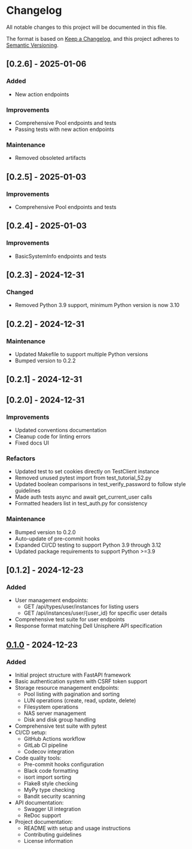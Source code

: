 # Changelog

All notable changes to this project will be documented in this file.

The format is based on [Keep a Changelog](https://keepachangelog.com/en/1.0.0/),
and this project adheres to [Semantic Versioning](https://semver.org/spec/v2.0.0.html).

## [0.2.6] - 2025-01-06

### Added
- New action endpoints

### Improvements
- Comprehensive Pool endpoints and tests
- Passing tests with new action endpoints

### Maintenance
- Removed obsoleted artifacts

## [0.2.5] - 2025-01-03

### Improvements
- Comprehensive Pool endpoints and tests

## [0.2.4] - 2025-01-03

### Improvements
- BasicSystemInfo endpoints and tests

## [0.2.3] - 2024-12-31

### Changed
- Removed Python 3.9 support, minimum Python version is now 3.10

## [0.2.2] - 2024-12-31

### Maintenance
- Updated Makefile to support multiple Python versions
- Bumped version to 0.2.2

## [0.2.1] - 2024-12-31

## [0.2.0] - 2024-12-31

### Improvements
- Updated conventions documentation
- Cleanup code for linting errors
- Fixed docs UI

### Refactors
- Updated test to set cookies directly on TestClient instance
- Removed unused pytest import from test_tutorial_52.py
- Updated boolean comparisons in test_verify_password to follow style guidelines
- Made auth tests async and await get_current_user calls
- Formatted headers list in test_auth.py for consistency

### Maintenance
- Bumped version to 0.2.0
- Auto-update of pre-commit hooks
- Expanded CI/CD testing to support Python 3.9 through 3.12
- Updated package requirements to support Python >=3.9

## [0.1.2] - 2024-12-23

### Added
- User management endpoints:
  - GET /api/types/user/instances for listing users
  - GET /api/instances/user/{user_id} for specific user details
- Comprehensive test suite for user endpoints
- Response format matching Dell Unisphere API specification

## [0.1.0] - 2024-12-23

### Added
- Initial project structure with FastAPI framework
- Basic authentication system with CSRF token support
- Storage resource management endpoints:
  - Pool listing with pagination and sorting
  - LUN operations (create, read, update, delete)
  - Filesystem operations
  - NAS server management
  - Disk and disk group handling
- Comprehensive test suite with pytest
- CI/CD setup:
  - GitHub Actions workflow
  - GitLab CI pipeline
  - Codecov integration
- Code quality tools:
  - Pre-commit hooks configuration
  - Black code formatting
  - isort import sorting
  - Flake8 style checking
  - MyPy type checking
  - Bandit security scanning
- API documentation:
  - Swagger UI integration
  - ReDoc support
- Project documentation:
  - README with setup and usage instructions
  - Contributing guidelines
  - License information

[0.1.0]: https://github.com/nirabo/dell-unisphere-mock-api/releases/tag/v0.1.0
